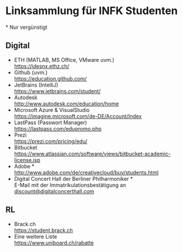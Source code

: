 # Linksammlung für INFK Studenten
\* Nur vergünstigt

## Digital
- ETH (MATLAB, MS Office, VMware uvm.)  
  https://idesnx.ethz.ch/
- Github (uvm.)  
  https://education.github.com/
- JetBrains (IntelliJ)  
  https://www.jetbrains.com/student/
- Autodesk  
  http://www.autodesk.com/education/home
- Microsoft Azure & VisualStudio  
  https://imagine.microsoft.com/de-DE/Account/Index
- LastPass (Passwort Manager)  
  https://lastpass.com/edupromo.php
- Prezi  
  https://prezi.com/pricing/edu/
- Bitbucket  
  https://www.atlassian.com/software/views/bitbucket-academic-license.jsp
- Adobe *  
  http://www.adobe.com/de/creativecloud/buy/students.html
- Digital Concert Hall der Berliner Philharmoniker *  
  E-Mail mit der Immatrikulationsbestätigung an discount@digitalconcerthall.com

## RL
- Brack.ch  
  https://student.brack.ch
- Eine weitere Liste  
  https://www.uniboard.ch/rabatte
